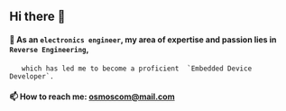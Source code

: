 ## Hi there 👋


####  🔭 As an `electronics engineer`, my area of expertise and passion lies in `Reverse Engineering`,  
       which has led me to become a proficient  `Embedded Device Developer`.


####  📫 How to reach me: osmoscom@mail.com




